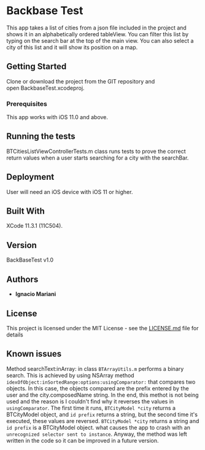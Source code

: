 # Backbase Test

This app takes a list of cities from a json file included in the project and shows it in an alphabetically ordered tableView. You can filter this list by typing on the search bar at the top of the main view. You can also select a city of this list and it will show its position on a map.

## Getting Started

Clone or download the project from the GIT repository and open BackbaseTest.xcodeproj.

### Prerequisites

This app works with iOS 11.0 and above.

## Running the tests

BTCitiesListViewControllerTests.m class runs tests to prove the correct return values when a user starts searching for a city with the searchBar. 

## Deployment

User will need an iOS device with iOS 11 or higher.

## Built With

XCode 11.3.1 (11C504).

## Version

BackBaseTest v1.0

## Authors

* **Ignacio Mariani**

## License

This project is licensed under the MIT License - see the [LICENSE.md](LICENSE.md) file for details

## Known issues

Method searchText:inArray: in class `BTArrayUtils.m` performs a binary search. This is achieved by using NSArray method `idexOfObject:inSortedRange:options:usingComparator:` that compares two objects. In this case, the objects compared are the prefix entered by the user and the city.composedName string. In the end, this methot is not being used and the reason is I couldn't find why it reverses the values in `usingComparator`. The first time it runs, `BTCityModel *city` returns a BTCityModel object, and `id prefix` returns a string, but the second time it's executed, these values are reversed. `BTCityModel *city` returns a string and `id prefix` is a BTCityModel object. what causes the app to crash with an `unrecognized selector sent to instance`.
Anyway, the method was left written in the code so it can be improved in a future version.

